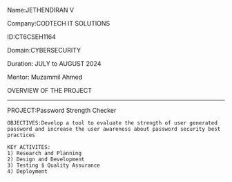 Name:JETHENDIRAN V

Company:CODTECH IT SOLUTIONS

ID:CT6CSEH1164

Domain:CYBERSECURITY

Duration: JULY to AUGUST 2024

Mentor: Muzammil Ahmed

OVERVIEW OF THE PROJECT
____________________________________________________________________________________________________________________________________________________
PROJECT:Password Strength Checker 

    OBJECTIVES:Develop a tool to evaluate the strength of user generated password and increase the user awareness about password security best practices
    
    KEY ACTIVITES: 
    1) Research and Planning
    2) Design and Development
    3) Testing $ Quality Assurance
    4) Deployment

    
